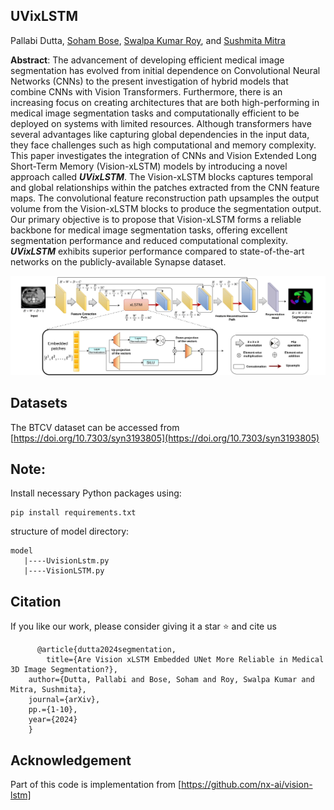 ## UVixLSTM
Pallabi Dutta, [Soham Bose](https://github.com/shb2908), [Swalpa Kumar Roy](https://swalpa.github.io/), and [Sushmita Mitra](https://www.isical.ac.in/~sushmita/)


**Abstract**: The advancement of developing efficient medical image segmentation has evolved from initial dependence on Convolutional Neural Networks (CNNs) to the present investigation of hybrid models that combine CNNs with Vision Transformers. Furthermore, there is an increasing focus on creating architectures that are both high-performing in medical image segmentation tasks and computationally efficient to be deployed on systems with limited resources. Although transformers have several advantages like capturing global dependencies in the input data, they face challenges such as high computational and memory complexity. This paper investigates the integration of CNNs and Vision Extended Long Short-Term Memory (Vision-xLSTM) models by introducing a novel approach called **_UVixLSTM_**. The Vision-xLSTM blocks captures temporal and global relationships within the patches extracted from the CNN feature maps. The convolutional feature reconstruction path upsamples the output volume from the Vision-xLSTM blocks to produce the segmentation output. Our primary objective is to propose that Vision-xLSTM forms a reliable backbone for medical image segmentation tasks, offering excellent segmentation performance and reduced computational complexity. **_UVixLSTM_** exhibits superior performance compared to state-of-the-art networks on the publicly-available Synapse dataset.

![Architecture](uvixlstm.jpg)

## Datasets

The BTCV dataset can be accessed from [https://doi.org/10.7303/syn3193805](https://doi.org/10.7303/syn3193805)

## Note:
Install necessary Python packages using:
```
pip install requirements.txt

```
structure of model directory:
```
model
   |----UvisionLstm.py
   |----VisionLSTM.py

```
## Citation
If you like our work, please consider giving it a star ⭐ and cite us

          @article{dutta2024segmentation,
        	title={Are Vision xLSTM Embedded UNet More Reliable in Medical 3D Image Segmentation?},
		author={Dutta, Pallabi and Bose, Soham and Roy, Swalpa Kumar and Mitra, Sushmita},
		journal={arXiv},
		pp.={1-10},
		year={2024}
		}

## Acknowledgement

Part of this code is implementation from [https://github.com/nx-ai/vision-lstm]
